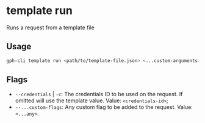 # template run

Runs a request from a template file

## Usage

```bash
gph-cli template run <path/to/template-file.json> <...custom-arguments> <flags>
```

## Flags

* `--credentials` | `-c`: The credentials ID to be used on the request. If omitted will use the template value. Value: `<credentials-id>`;
* `--...custom-flags`: Any custom flag to be added to the request. Value: `<...any>`.

